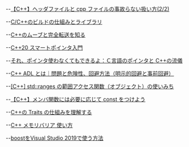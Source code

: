 --[【C++】ヘッダファイルと cpp ファイルの事故らない扱い方(2/2)](https://nut-softwaredevelopper.hatenablog.com/entry/2017/04/04/143808)

--[C/C++のビルドの仕組みとライブラリ](https://kamino.hatenablog.com/entry/c%2B%2B-principle-of-build-library)

--[C++のムーブと完全転送を知る](https://proc-cpuinfo.fixstars.com/2016/03/c-html/)

--[C++20 スマートポインタ入門](https://qiita.com/hmito/items/9b35a2438a8b8ee4b5af)

--[それ、ポインタ使わなくてもできるよ：Ｃ言語のポインタと C++の流儀](https://qiita.com/hmito/items/44925fca9fca74e78f61)

--[C++ ADL とは｜問題と危険性、回避方法（明示的回避と事前回避）](https://marycore.jp/prog/cpp/about-adl-avoid-adl/)

--[[C++] std::ranges の範囲アクセス関数（オブジェクト）の使いみち](https://onihusube.hatenablog.com/entry/2019/12/26/200203)

--[【C++】メンバ関数には必要に応じて const をつけよう](https://flat-leon.hatenablog.com/entry/cpp_const_member_function)

--[C++の Traits の仕組みを理解する](https://qiita.com/rita0222/items/09e49723e3339ba5de24)

--[C++ メモリバリア 使い方](https://qiita.com/tetsu0121/items/cd28780bc30f3a1d3353)

--[boostをVisual Studio 2019で使う方法](https://www.pc-gear.com/post/boost-vs2019/)
